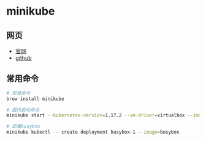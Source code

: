 # minikube

## 网页

- [官网](https://minikube.sigs.k8s.io/docs/)
- [github](https://github.com/kubernetes/minikube)


## 常用命令

```bash
# 安装命令
brew install minikube

# 国内启动命令
minikube start --kubernetes-version=1.17.2 --vm-driver=virtualbox --image-repository registry.aliyuncs.com/google_containers --image-mirror-country cn --iso-url=https://kubernetes.oss-cn-hangzhou.aliyuncs.com/minikube/iso/minikube-v1.7.0.iso --registry-mirror=https://qud0jcbl.mirror.aliyuncs.com

# 部署busybox
minikube kubectl -- create deployment busybox-1 --image=busybox
```
